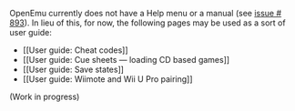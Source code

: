 OpenEmu currently does not have a Help menu or a manual (see [issue # 893](https://github.com/OpenEmu/OpenEmu/issues/893)). In lieu of this, for now, the following pages may be used as a sort of user guide:

* [[User guide: Cheat codes]]
* [[User guide: Cue sheets — loading CD based games]]
* [[User guide: Save states]]
* [[User guide: Wiimote and Wii U Pro pairing]]

(Work in progress)